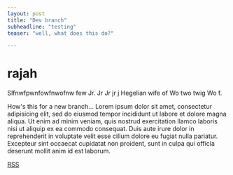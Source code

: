 ```yaml
---
layout: post
title: "Dev branch"
subheadline: "testing"
teaser: "well, what does this do?"

---
```


# rajah
Slfnwfpwnfowfnwofnw few Jr. Jr Jr jr  j Hegelian wife of Wo two twig Wo f. 

How's this for a new branch...
Lorem ipsum dolor sit amet, consectetur adipisicing elit, sed do eiusmod tempor incididunt ut labore et dolore magna aliqua. Ut enim ad minim veniam, quis nostrud exercitation llamco laboris nisi ut aliquip ex ea commodo consequat. Duis aute irure dolor in reprehenderit in voluptate velit esse cillum dolore eu fugiat nulla pariatur. Excepteur sint occaecat cupidatat non proident, sunt in culpa qui officia deserunt mollit anim id est laborum.

[RSS][1]

[1]: http://terrylansdown.github.io/blog/atom.xml